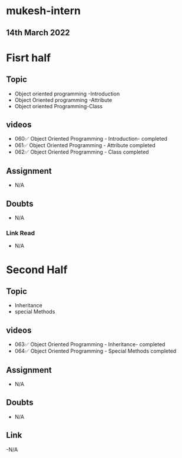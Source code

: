 # mukesh-intern

## 14th March 2022

# Fisrt half

## Topic


- Object oriented programming -Introduction
- Object Oriented programming -Attribute
- Object oriented  Programming-Class

## videos
- 060✅ Object Oriented Programming - Introduction- completed
- 061✅ Object Oriented Programming - Attribute completed
- 062✅ Object Oriented Programming - Class completed
 
## Assignment
- N/A
## Doubts
- N/A
### Link Read
- N/A

# Second Half

## Topic
- Inheritance
-  special Methods

## videos
- 063✅ Object Oriented Programming - Inheritance- completed
- 064✅ Object Oriented Programming - Special Methods completed

## Assignment
- N/A
## Doubts
- N/A
## Link
-N/A


 

